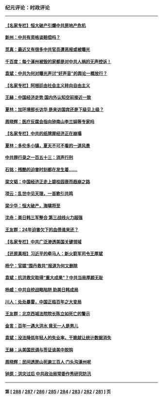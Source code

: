 ### 纪元评论：时政评论
---
#### [【名家专栏】恒大破产引爆中共房地产危机](../../pages/nsc1025/n14059638.md) 
#### [新州：中共有资格谈赔偿吗？](../../pages/nsc1025/n14059467.md) 
#### [觅真：最近又有很多中共官员遭恶报或被曝光](../../pages/nsc1025/n14059459.md) 
#### [千百度：每个涿州被毁的家都是对中共人祸的无声控诉！](../../pages/nsc1025/n14059433.md) 
#### [袁斌：中共为何对曝光声讨“好声音”的舆论一概放行？](../../pages/nsc1025/n14059414.md) 
#### [【名家专栏】阿根廷由社会主义转向自由主义](../../pages/nsc1025/n14058887.md) 
#### [王赫：中国经济走势 国内外认知空前接近一致](../../pages/nsc1025/n14058434.md) 
#### [夏林：加环境部长访华 是来访国宾还是下级见上级？](../../pages/nsc1025/n14059009.md) 
#### [周晓辉：医疗反腐会指向钟南山李兰娟等专家吗](../../pages/nsc1025/n14058396.md) 
#### [【名家专栏】中共的纸牌屋经济正在崩塌](../../pages/nsc1025/n14058346.md) 
#### [夏林：多伦多小镇，夏天不可不看的一道风景](../../pages/nsc1025/n14056165.md) 
#### [中共罪行录之一百五十三：消声行刑](../../pages/nsc1025/n14058066.md) 
#### [石铭：残酷的迫害时刻都在发生着……](../../pages/nsc1025/n14058030.md) 
#### [梁文韬：中国经济正走上碧桂园衰而趋崩之路](../../pages/nsc1025/n14058022.md) 
#### [项云：乱世中见天理，一首歌引共鸣](../../pages/nsc1025/n14057968.md) 
#### [梁少华：恒大破产，海啸将至](../../pages/nsc1025/n14057954.md) 
#### [沈舟：美日韩三军整合 第三战线火力超强](../../pages/nsc1025/n14057779.md) 
#### [王友群：24年迫害欠下的血债谁来还？](../../pages/nsc1025/n14057739.md) 
#### [【名家专栏】中共广泛渗透美国关键领域](../../pages/nsc1025/n14057486.md) 
#### [【还原真相】习近平的牵马人：新火箭军司令王厚斌](../../pages/nsc1025/n14057261.md) 
#### [杨宁：官媒“围丹救共”报道为何又删除](../../pages/nsc1025/n14057541.md) 
#### [袁斌：抗洪救灾取得“重大成果”？中共当局厚颜无耻](../../pages/nsc1025/n14057395.md) 
#### [杨威：中共自挖战略陷阱 助美日韩成局](../../pages/nsc1025/n14057265.md) 
#### [川人：处处暴雷，中国正临百年之大变局](../../pages/nsc1025/n14057250.md) 
#### [王友群：北京西城法院院长陈立如死亡的警示](../../pages/nsc1025/n14057225.md) 
#### [金言：百年一遇大洪水 竟无一人是男儿](../../pages/nsc1025/n14057023.md) 
#### [袁斌：没法降低年轻人的失业率，干脆就让统计数据消失](../../pages/nsc1025/n14056795.md) 
#### [王赫：从美国民调与签证谈美中脱钩](../../pages/nsc1025/n14056746.md) 
#### [周晓辉：民间透房山死逾三百人 门头沟涿州呢](../../pages/nsc1025/n14056471.md) 
#### [钟原：洪灾过后 中共政治局常委作秀研究防汛](../../pages/nsc1025/n14056226.md) 

---
#### 第 [ [288](./288.md) / [287](./287.md) / [286](./286.md) / [285](./285.md) / [284](./284.md) / [283](./283.md) / [282](./282.md) / [281](./281.md) ] 页
